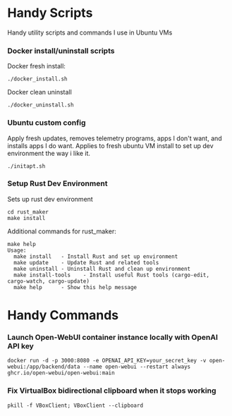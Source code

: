 # Handy Scripts
Handy utility scripts and commands I use in Ubuntu VMs

### Docker install/uninstall scripts

Docker fresh install:

```
./docker_install.sh
```

Docker clean uninstall

```
./docker_uninstall.sh
```

### Ubuntu custom config

Apply fresh updates, removes telemetry programs, apps I don't want, and installs apps I do want. Applies to fresh ubuntu VM install to set up dev environment the way i like it.

```
./initapt.sh
```

### Setup Rust Dev Environment

Sets up rust dev environment

```
cd rust_maker
make install
```

Additional commands for rust_maker:
```
make help
Usage:
  make install   - Install Rust and set up environment
  make update    - Update Rust and related tools
  make uninstall - Uninstall Rust and clean up environment
  make install-tools    - Install useful Rust tools (cargo-edit, cargo-watch, cargo-update)
  make help      - Show this help message
```

# Handy Commands

### Launch Open-WebUI container instance locally with OpenAI API key
```
docker run -d -p 3000:8080 -e OPENAI_API_KEY=your_secret_key -v open-webui:/app/backend/data --name open-webui --restart always ghcr.io/open-webui/open-webui:main
```

### Fix VirtualBox bidirectional clipboard when it stops working
```
pkill -f VBoxClient; VBoxClient --clipboard
```
